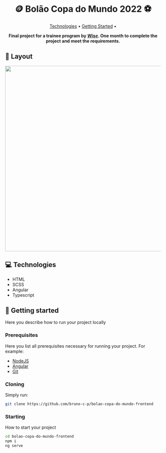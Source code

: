 <h1 align="center" style="font-weight: bold;">🪙 Bolão Copa do Mundo 2022 ⚽</h1>

<p align="center">
 <a href="#technologies">Technologies</a> • 
 <a href="#started">Getting Started</a> •
</p>

<p align="center">
    <b>Final project for a trainee program by <i><a href="https://www.wises.com.br/">Wise</a></i>. One month to complete the project and meet the requirements.</b>
</p>

<h2 id="layout">🎨 Layout</h2>

<p align="center">
    <img src="https://github.com/bruno-c-p/bolao-copa-do-mundo-frontend/assets/62653989/a008687b-a28b-4e17-9142-cde71d36aa44" width="600px">
</p>

<h2 id="technologies">💻 Technologies</h2>

- HTML
- SCSS
- Angular
- Typescript

<h2 id="started">🚀 Getting started</h2>

Here you describe how to run your project locally

<h3>Prerequisites</h3>

Here you list all prerequisites necessary for running your project. For example:

- [NodeJS](https://nodejs.org/en)
- [Angular](https://angular.io/)
- [Git](https://git-scm.com/)

<h3>Cloning</h3>

Simply run:

```bash
git clone https://github.com/bruno-c-p/bolao-copa-do-mundo-frontend
```

<h3>Starting</h3>

How to start your project

```bash
cd bolao-copa-do-mundo-frontend
npm i
ng serve
```
